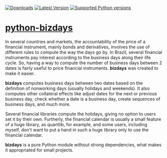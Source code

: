 [![Downloads](https://img.shields.io/pypi/dm/bizdays.svg)](https://pypi.python.org/pypi/bizdays/)
[![Latest Version](https://img.shields.io/pypi/v/bizdays.svg)](https://pypi.python.org/pypi/bizdays/)
[![Supported Python versions](https://img.shields.io/pypi/pyversions/bizdays.svg)](https://pypi.python.org/pypi/bizdays/)

# [python-bizdays](http://wilsonfreitas.github.io/python-bizdays/)

In several countries and markets, the accountability of the price of a financial
instrument, mainly bonds and derivatives, involves the use of different rules to
compute the way the days go by.
In Brazil, several financial instruments pay interest according to the business
days along their life cycle.
So, having a way to compute the number of business days between 2 dates is
fairly useful to price financial instruments.
**bizdays** was created to make it easier.

**bizdays** computes business days between two dates based on the definition of
nonworking days (usually holidays and weekends).
It also computes other collateral effects like adjust dates for the next or
previous business day, check whether a date is a business day, create sequences
of business days, and much more.

Several financial libraries compute the holidays, giving no option to users set
it by their own.
Furtherly, the financial calendar is usually a small feature of a huge library,
as quantlib, for example, and some users, including myself, don't want to put a
hand in such a huge library only to use the financial calendar.

**bizdays** is a pure Python module without strong dependencies,
what makes it appropriated for small projects.

